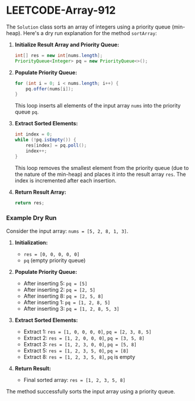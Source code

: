 # LEETCODE-Array-912
The `Solution` class sorts an array of integers using a priority queue (min-heap). Here's a dry run explanation for the method `sortArray`:

1. **Initialize Result Array and Priority Queue:**
   ```java
   int[] res = new int[nums.length];
   PriorityQueue<Integer> pq = new PriorityQueue<>();
   ```

2. **Populate Priority Queue:**
   ```java
   for (int i = 0; i < nums.length; i++) {
       pq.offer(nums[i]);
   }
   ```
   This loop inserts all elements of the input array `nums` into the priority queue `pq`.

3. **Extract Sorted Elements:**
   ```java
   int index = 0;
   while (!pq.isEmpty()) {
       res[index] = pq.poll();
       index++;
   }
   ```
   This loop removes the smallest element from the priority queue (due to the nature of the min-heap) and places it into the result array `res`. The index is incremented after each insertion.

4. **Return Result Array:**
   ```java
   return res;
   ```

### Example Dry Run

Consider the input array: `nums = [5, 2, 8, 1, 3]`.

1. **Initialization:**
   - `res = [0, 0, 0, 0, 0]`
   - `pq` (empty priority queue)

2. **Populate Priority Queue:**
   - After inserting 5: `pq = [5]`
   - After inserting 2: `pq = [2, 5]`
   - After inserting 8: `pq = [2, 5, 8]`
   - After inserting 1: `pq = [1, 2, 8, 5]`
   - After inserting 3: `pq = [1, 2, 8, 5, 3]`

3. **Extract Sorted Elements:**
   - Extract 1: `res = [1, 0, 0, 0, 0]`, `pq = [2, 3, 8, 5]`
   - Extract 2: `res = [1, 2, 0, 0, 0]`, `pq = [3, 5, 8]`
   - Extract 3: `res = [1, 2, 3, 0, 0]`, `pq = [5, 8]`
   - Extract 5: `res = [1, 2, 3, 5, 0]`, `pq = [8]`
   - Extract 8: `res = [1, 2, 3, 5, 8]`, `pq` is empty

4. **Return Result:**
   - Final sorted array: `res = [1, 2, 3, 5, 8]`

The method successfully sorts the input array using a priority queue.
